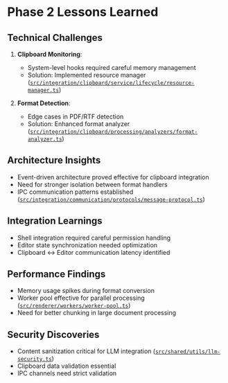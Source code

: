 # Phase 2 Lessons Learned

## Technical Challenges
1. **Clipboard Monitoring**:
   - System-level hooks required careful memory management
   - Solution: Implemented resource manager ([`src/integration/clipboard/service/lifecycle/resource-manager.ts`](src/integration/clipboard/service/lifecycle/resource-manager.ts))

2. **Format Detection**:
   - Edge cases in PDF/RTF detection
   - Solution: Enhanced format analyzer ([`src/integration/clipboard/processing/analyzers/format-analyzer.ts`](src/integration/clipboard/processing/analyzers/format-analyzer.ts))

## Architecture Insights
- Event-driven architecture proved effective for clipboard integration
- Need for stronger isolation between format handlers
- IPC communication patterns established ([`src/integration/communication/protocols/message-protocol.ts`](src/integration/communication/protocols/message-protocol.ts))

## Integration Learnings
- Shell integration required careful permission handling
- Editor state synchronization needed optimization
- Clipboard ↔ Editor communication latency identified

## Performance Findings
- Memory usage spikes during format conversion
- Worker pool effective for parallel processing ([`src/renderer/workers/worker-pool.ts`](src/renderer/workers/worker-pool.ts))
- Need for better chunking in large document processing

## Security Discoveries
- Content sanitization critical for LLM integration ([`src/shared/utils/llm-security.ts`](src/shared/utils/llm-security.ts))
- Clipboard data validation essential
- IPC channels need strict validation